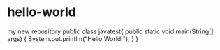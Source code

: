 # hello-world
my new repository
public class javatest{
  public static void main(String[] args) {
    System.out.printlm("Hello World!");
  }
}
